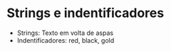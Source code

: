 # Strings e indentificadores

* Strings: Texto em volta de aspas
* Indentificadores: red, black, gold